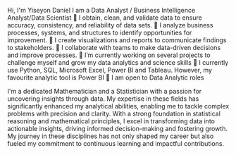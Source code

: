 Hi, I'm Yiseyon Daniel
I am a Data Analyst / Business Intelligence Analyst/Data Scientist 
🌟 I obtain, clean, and validate data to ensure accuracy, consistency, and reliability of data sets.
🌟 I analyze business processes, systems, and structures to identify opportunities for improvement.
🌟 I create visualizations and reports to communicate findings to stakeholders.
🌟 I collaborate with teams to make data-driven decisions and improve processes.
🌟 I’m currently working on several projects to challenge myself and grow my data analytics and science skills
🌟 I currently use Python, SQL, Microsoft Excel, Power BI and Tableau. However, my favourite analytic tool is Power BI 
🌟 I am open to Data Analytic roles


I'm  a dedicated Mathematician and a Statistician with a passion for uncovering insights through data. My expertise in these fields has
significantly enhanced my analytical abilities, enabling me to tackle complex problems with precision and clarity. With a strong foundation in statistical reasoning and mathematical principles,
I excel in transforming data into actionable insights,
driving informed decision-making and fostering growth. My journey in these disciplines has not only shaped my career but also fueled my commitment to continuous learning and impactful contributions.

